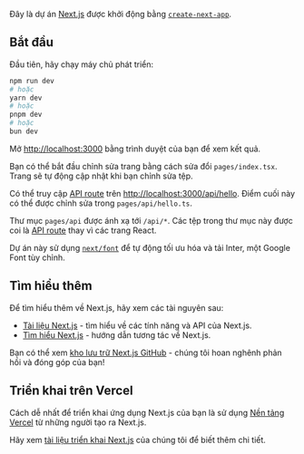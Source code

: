 Đây là dự án [Next.js](https://nextjs.org/) được khởi động bằng [`create-next-app`](https://github.com/vercel/next.js/tree/canary/packages/create-next-app).

## Bắt đầu

Đầu tiên, hãy chạy máy chủ phát triển:

```bash
npm run dev
# hoặc
yarn dev
# hoặc
pnpm dev
# hoặc
bun dev
```

Mở [http://localhost:3000](http://localhost:3000) bằng trình duyệt của bạn để xem kết quả.

Bạn có thể bắt đầu chỉnh sửa trang bằng cách sửa đổi `pages/index.tsx`. Trang sẽ tự động cập nhật khi bạn chỉnh sửa tệp.

Có thể truy cập [API route](https://nextjs.org/docs/api-routes/introduction) trên [http://localhost:3000/api/hello](http://localhost:3000/api/hello). Điểm cuối này có thể được chỉnh sửa trong `pages/api/hello.ts`.

Thư mục `pages/api` được ánh xạ tới `/api/*`. Các tệp trong thư mục này được coi là [API route](https://nextjs.org/docs/api-routes/introduction) thay vì các trang React.

Dự án này sử dụng [`next/font`](https://nextjs.org/docs/basic-features/font-optimization) để tự động tối ưu hóa và tải Inter, một Google Font tùy chỉnh.

## Tìm hiểu thêm

Để tìm hiểu thêm về Next.js, hãy xem các tài nguyên sau:

- [Tài liệu Next.js](https://nextjs.org/docs) - tìm hiểu về các tính năng và API của Next.js.
- [Tìm hiểu Next.js](https://nextjs.org/learn) - hướng dẫn tương tác về Next.js.

Bạn có thể xem [kho lưu trữ Next.js GitHub](https://github.com/vercel/next.js/) - chúng tôi hoan nghênh phản hồi và đóng góp của bạn!

## Triển khai trên Vercel

Cách dễ nhất để triển khai ứng dụng Next.js của bạn là sử dụng [Nền tảng Vercel](https://vercel.com/new?utm_medium=default-template&filter=next.js&utm_source=create-next-app&utm_campaign=create-next-app-readme) từ những người tạo ra Next.js.

Hãy xem [tài liệu triển khai Next.js](https://nextjs.org/docs/deployment) của chúng tôi để biết thêm chi tiết.